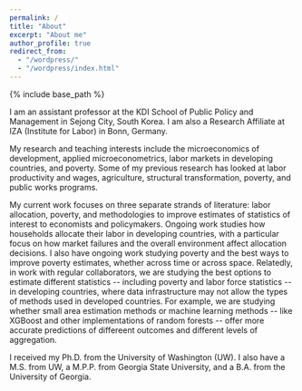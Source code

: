 ```yaml
---
permalink: /
title: "About"
excerpt: "About me"
author_profile: true
redirect_from: 
  - "/wordpress/"
  - "/wordpress/index.html"
---
```


{% include base_path %}

I am an assistant professor at the KDI School of Public Policy and Management in Sejong City, South Korea. I am also a Research Affiliate at IZA (Institute for Labor) in Bonn, Germany.

My research and teaching interests include the microeconomics of development, applied microeconometrics, labor markets in developing countries, and poverty. Some of my previous research has looked at labor productivity and wages, agriculture, structural transformation, poverty, and public works programs. 

My current work focuses on three separate strands of literature: labor allocation, poverty, and methodologies to improve estimates of statistics of interest to economists and policymakers. Ongoing work studies how households allocate their labor in developing countries, with a particular focus on how market failures and the overall environment affect allocation decisions. I also have ongoing work studying poverty and the best ways to improve poverty estimates, whether across time or across space. Relatedly, in work with regular collaborators, we are studying the best options to estimate different statistics -- including poverty and labor force statistics -- in developing countries, where data infrastructure may not allow the types of methods used in developed countries. For example, we are studying whether small area estimation methods or machine learning methods -- like XGBoost and other implementations of random forests -- offer more accurate predictions of differeent outcomes and different levels of aggregation.

I received my Ph.D. from the University of Washington (UW). I also have a M.S. from UW, a M.P.P. from Georgia State University, and a B.A. from the University of Georgia.


